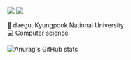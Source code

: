 <a href="https://velog.io/@whipbaek" target="_blank"><img src="https://img.shields.io/badge/whipbaek.log-41454a?style=flat-square&logo=Velog&logoColor=white"/></a>
<a href="" target="_blank"><img src="https://img.shields.io/badge/jibaek0513@gmail.com-EA4335?style=flat-square&logo=Gmail&logoColor=white"/></a>

📙 daegu, Kyungpook National University <br>
💻 Computer science


![Anurag's GitHub stats](https://github-readme-stats.vercel.app/api?username=whipbaek&show_icons=true&theme=swift)

